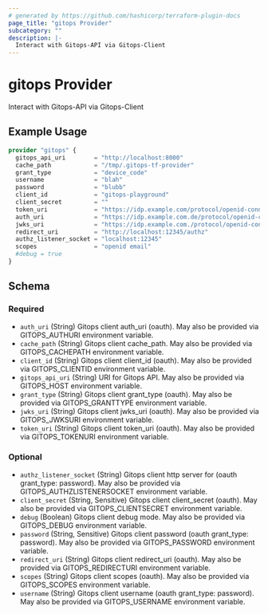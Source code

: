 ```yaml
---
# generated by https://github.com/hashicorp/terraform-plugin-docs
page_title: "gitops Provider"
subcategory: ""
description: |-
  Interact with Gitops-API via Gitops-Client
---
```


# gitops Provider

Interact with Gitops-API via Gitops-Client

## Example Usage

```terraform
provider "gitops" {
  gitops_api_uri        = "http://localhost:8000"
  cache_path            = "/tmp/.gitops-tf-provider"
  grant_type            = "device_code"
  username              = "blah"
  password              = "blubb"
  client_id             = "gitops-playground"
  client_secret         = ""
  token_uri             = "https://idp.example.com/protocol/openid-connect/token"
  auth_uri              = "https://idp.example.com.de/protocol/openid-connect/auth"
  jwks_uri              = "https://idp.example.com./protocol/openid-connect/certs"
  redirect_uri          = "http://localhost:12345/authz"
  authz_listener_socket = "localhost:12345"
  scopes                = "openid email"
  #debug = true
}
```

<!-- schema generated by tfplugindocs -->
## Schema

### Required

- `auth_uri` (String) Gitops client auth_uri (oauth). May also be provided via GITOPS_AUTHURI environment variable.
- `cache_path` (String) Gitops client cache_path. May also be provided via GITOPS_CACHEPATH environment variable.
- `client_id` (String) Gitops client client_id (oauth). May also be provided via GITOPS_CLIENTID environment variable.
- `gitops_api_uri` (String) URI for Gitops API. May also be provided via GITOPS_HOST environment variable.
- `grant_type` (String) Gitops client grant_type (oauth). May also be provided via GITOPS_GRANTTYPE environment variable.
- `jwks_uri` (String) Gitops client jwks_uri (oauth). May also be provided via GITOPS_JWKSURI environment variable.
- `token_uri` (String) Gitops client token_uri (oauth). May also be provided via GITOPS_TOKENURI environment variable.

### Optional

- `authz_listener_socket` (String) Gitops client http server for  (oauth grant_type: password). May also be provided via GITOPS_AUTHZLISTENERSOCKET environment variable.
- `client_secret` (String, Sensitive) Gitops client client_secret (oauth). May also be provided via GITOPS_CLIENTSECRET environment variable.
- `debug` (Boolean) Gitops client debug mode. May also be provided via GITOPS_DEBUG environment variable.
- `password` (String, Sensitive) Gitops client password (oauth grant_type: password). May also be provided via GITOPS_PASSWORD environment variable.
- `redirect_uri` (String) Gitops client redirect_uri (oauth). May also be provided via GITOPS_REDIRECTURI environment variable.
- `scopes` (String) Gitops client scopes (oauth). May also be provided via GITOPS_SCOPES environment variable.
- `username` (String) Gitops client username (oauth grant_type: password). May also be provided via GITOPS_USERNAME environment variable.
